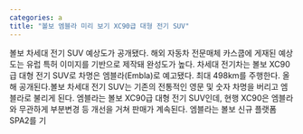```yaml
---
categories: a
title: "볼보 엠블라 미리 보기 XC90급 대형 전기 SUV"
---
```

볼보 차세대 전기 SUV 예상도가 공개됐다. 해외 자동차 전문매체 카스쿱에 게재된 예상도는 유럽 특허 이미지를 기반으로 제작돼 완성도가 높다. 차세대 전기차는 볼보 XC90급 대형 전기 SUV로 차명은 엠블라(Embla)로 예고됐다. 최대 498km를 주행한다. 올해 공개된다.볼보 차세대 전기 SUV는 기존의 전통적인 영문 및 숫자 차명을 버리고 엠블라로 불리게 된다. 엠블라는 볼보 XC90급 대형 전기 SUV인데, 현행 XC90은 엠블라와 무관하게 부분변경 등 개선을 거쳐 판매가 계속된다. 엠블라는 볼보 신규 플랫폼 SPA2를 기